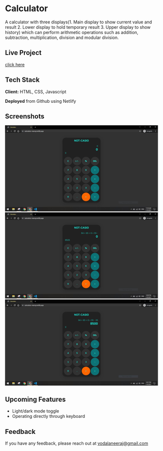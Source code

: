 
# Calculator

A calculator with three displays(1. Main display to show current value and result 2. Lower display to hold temporary result 3. Upper display to show history) which can perform arithmetic operations such as addition, subtraction, multiplication, division and modular division.
## Live Project

[click here](https://calculator-neeraj.netlify.app/)

## Tech Stack

**Client:** HTML, CSS, Javascript

**Deployed** from Github using Netlify

## Screenshots

![demo1](images/calc01.JPG)
![demo1](images/calc02.JPG)
![demo1](images/calc03.JPG)


## Upcoming Features

- Light/dark mode toggle
- Operating directly through keyboard


## Feedback

If you have any feedback, please reach out at vodalaneeraj@gmail.com

